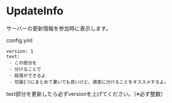 # UpdateInfo
サーバーの更新情報を参加時に表示します。

config.yml
```
version: 1
text:
 - この部分を
 - 分けることで
 - 段落ができるよ
 - 勿論1つにまとめて書いても良いけど、適度に分けることをオススメするよ。
```
text部分を更新したら必ずversionを上げてください。（※必ず整数）